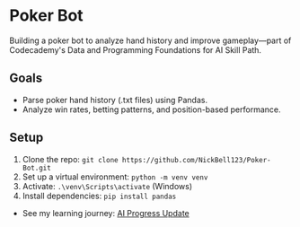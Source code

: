 # Poker Bot
Building a poker bot to analyze hand history and improve gameplay—part of Codecademy's Data and Programming Foundations for AI Skill Path.

## Goals
- Parse poker hand history (.txt files) using Pandas.
- Analyze win rates, betting patterns, and position-based performance.


## Setup
1. Clone the repo: `git clone https://github.com/NickBell123/Poker-Bot.git`
2. Set up a virtual environment: `python -m venv venv`
3. Activate: `.\venv\Scripts\activate` (Windows)
4. Install dependencies: `pip install pandas`

- See my learning journey: [AI Progress Update](docs/ai_progress_update.md)
